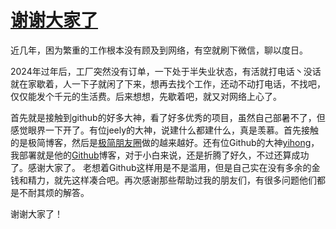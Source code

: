 # [谢谢大家了](https://github.com/jaaleng/gitblog/issues/6)

近几年，困为繁重的工作根本没有顾及到网络，有空就刷下微信，聊以度日。

2024年过年后，工厂突然没有订单，一下处于半失业状态，有活就打电话丶没话就在家歇着，人一下子就闲了下来，想再去找个工作，还动不动打电话，不找吧，仅仅能发个千元的生活费。后来想想，先歇着吧，就又对网络上心了。

首先就是接触到github的好多大神，看了好多优秀的项目，虽然自己部暑不了，但感觉眼界一下开了。有位jeely的大神，说建什么都建什么，真是羡慕。首先接触的是极简博客，然后是[极简朋友圈](https://m.mblog.club)做的越来越好。还有位Github的大神[yihong](https://github.com/yihong0618/gitblog)，我部署就是他的[Github](https://github.com/yihong0618/gitblog/issues/177)博客，对于小白来说，还是折腾了好久，不过还算成功了。感谢大家了。
老想着Github这样用是不是滥用，但是自己实在没有多余的金钱和精力，就先这样凑合吧。再次感谢那些帮助过我的朋友们，有很多问题他们都是不耐其烦的解答。

谢谢大家了！